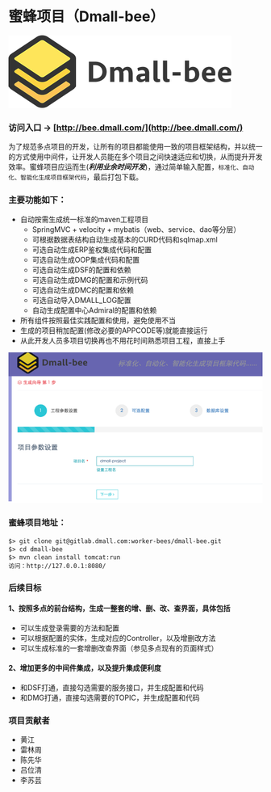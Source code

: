 蜜蜂项目（Dmall-bee）
==================
![Dmall bee](dmall-bee-web/src/main/webapp/assets/global/img/dmall-bee-logo.PNG "Designed by 李苏芸")

### 访问入口 -> [http://bee.dmall.com/](http://bee.dmall.com/)

为了规范多点项目的开发，让所有的项目都能使用一致的项目框架结构，并以统一的方式使用中间件，让开发人员能在多个项目之间快速适应和切换，从而提升开发效率。蜜蜂项目应运而生(***利用业余时间开发***)，通过简单输入配置，`标准化、自动化、智能化生成项目框架代码`，最后打包下载。

### 主要功能如下：

- 自动按需生成统一标准的maven工程项目
  - SpringMVC + velocity + mybatis（web、service、dao等分层）
  - 可根据数据表结构自动生成基本的CURD代码和sqlmap.xml
  - 可选自动生成ERP鉴权集成代码和配置
  - 可选自动生成OOP集成代码和配置
  - 可选自动生成DSF的配置和依赖
  - 可选自动生成DMG的配置和示例代码
  - 可选自动生成DMC的配置和依赖
  - 可选自动导入DMALL_LOG配置
  - 自动生成配置中心Admiral的配置和依赖
- 所有组件按照最佳实践配置和使用，避免使用不当
- 生成的项目稍加配置(修改必要的APPCODE等)就能直接运行
- 从此开发人员多项目切换再也不用花时间熟悉项目工程，直接上手

![Dmall bee](dmall-bee-web/src/main/webapp/assets/global/img/screenshoot.png)

### 蜜蜂项目地址：

```
$> git clone git@gitlab.dmall.com:worker-bees/dmall-bee.git
$> cd dmall-bee
$> mvn clean install tomcat:run
访问：http://127.0.0.1:8080/
```

### 后续目标

#### 1、按照多点的前台结构，生成一整套的增、删、改、查界面，具体包括

- 可以生成登录需要的方法和配置
- 可以根据配置的实体，生成对应的Controller，以及增删改方法
- 可以生成标准的一套增删改查界面（参见多点现有的页面样式）

#### 2、增加更多的中间件集成，以及提升集成便利度

- 和DSF打通，直接勾选需要的服务接口，并生成配置和代码
- 和DMG打通，直接勾选需要的TOPIC，并生成配置和代码

### 项目贡献者
- 黄江
- 雷林周
- 陈先华
- 吕位清
- 李苏芸
